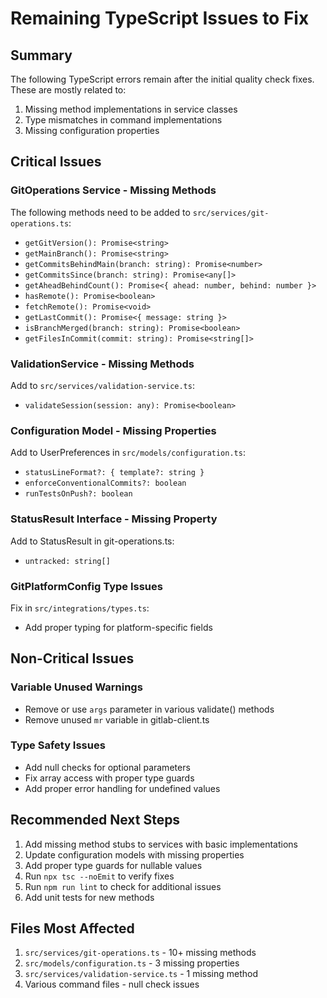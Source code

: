 # Remaining TypeScript Issues to Fix

## Summary
The following TypeScript errors remain after the initial quality check fixes. These are mostly related to:
1. Missing method implementations in service classes
2. Type mismatches in command implementations
3. Missing configuration properties

## Critical Issues

### GitOperations Service - Missing Methods
The following methods need to be added to `src/services/git-operations.ts`:
- `getGitVersion(): Promise<string>`
- `getMainBranch(): Promise<string>`
- `getCommitsBehindMain(branch: string): Promise<number>`
- `getCommitsSince(branch: string): Promise<any[]>`
- `getAheadBehindCount(): Promise<{ ahead: number, behind: number }>`
- `hasRemote(): Promise<boolean>`
- `fetchRemote(): Promise<void>`
- `getLastCommit(): Promise<{ message: string }>`
- `isBranchMerged(branch: string): Promise<boolean>`
- `getFilesInCommit(commit: string): Promise<string[]>`

### ValidationService - Missing Methods
Add to `src/services/validation-service.ts`:
- `validateSession(session: any): Promise<boolean>`

### Configuration Model - Missing Properties
Add to UserPreferences in `src/models/configuration.ts`:
- `statusLineFormat?: { template?: string }`
- `enforceConventionalCommits?: boolean`
- `runTestsOnPush?: boolean`

### StatusResult Interface - Missing Property
Add to StatusResult in git-operations.ts:
- `untracked: string[]`

### GitPlatformConfig Type Issues
Fix in `src/integrations/types.ts`:
- Add proper typing for platform-specific fields

## Non-Critical Issues

### Variable Unused Warnings
- Remove or use `args` parameter in various validate() methods
- Remove unused `mr` variable in gitlab-client.ts

### Type Safety Issues
- Add null checks for optional parameters
- Fix array access with proper type guards
- Add proper error handling for undefined values

## Recommended Next Steps

1. Add missing method stubs to services with basic implementations
2. Update configuration models with missing properties
3. Add proper type guards for nullable values
4. Run `npx tsc --noEmit` to verify fixes
5. Run `npm run lint` to check for additional issues
6. Add unit tests for new methods

## Files Most Affected
1. `src/services/git-operations.ts` - 10+ missing methods
2. `src/models/configuration.ts` - 3 missing properties
3. `src/services/validation-service.ts` - 1 missing method
4. Various command files - null check issues